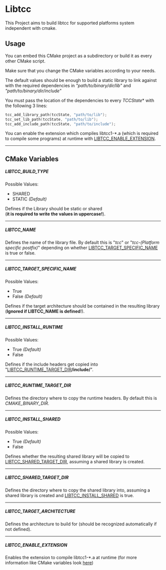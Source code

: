 # Libtcc
This Project aims to build libtcc for supported platforms system independent with cmake.

## Usage
You can embed this CMake project as a subdirectory or build it as every other CMake script.

Make sure that you change the CMake variables according to your needs.

The default values should be enough to build a static library to link against with the required
dependencies in *"path/to/binary/dir/lib"* and *"path/to/binary/dir/include"*

You must pass the location of the dependencies to every *TCCState** with the following 3 lines:
````c
tcc_add_library_path(tccState, "path/to/lib");
tcc_set_lib_path(tccState, "path/to/lib");
tcc_add_include_path(tccState, "path/to/include");
````

You can enable the extension which compiles libtcc1-*.a (which is required to compile some programs)
at runtime with [LIBTCC_ENABLE_EXTENSION](#LIBTCC_ENABLE_EXTENSION).

---
## CMake Variables
##### LIBTCC_BUILD_TYPE <a name="LIBTCC_BUILD_TYPE"></a>
Possible Values:
- SHARED
- STATIC *(Default)*

Defines if the Library should be static or shared  
(**it is required to write the values in uppercase!**).

---
##### LIBTCC_NAME <a name="TCC_LIB_NAME"></a>
Defines the name of the library file.
By default this is "*tcc*" or "*tcc-(Platform specific postfix)*"
depending on whether [LIBTCC_TARGET_SPECIFIC_NAME](#LIBTCC_TARGET_SPECIFIC_NAME) is true or false.

---
##### LIBTCC_TARGET_SPECIFIC_NAME <a name="LIBTCC_TARGET_SPECIFIC_NAME"></a>
Possible Values:
- True
- False *(Default)*

Defines if the target architecture should be contained in the resulting library (**Ignored if LIBTCC_NAME is defined**!).

---
##### LIBTCC_INSTALL_RUNTIME <a name="LIBTCC_INSTALL_RUNTIME"></a>
Possible Values:
- True *(Default)*
- False

Defines if the include headers get copied into
"[LIBTCC_RUNTIME_TARGET_DIR](#LIBTCC_RUNTIME_TARGET_DIR)**/include/**".

---
##### LIBTCC_RUNTIME_TARGET_DIR <a name="LIBTCC_RUNTIME_TARGET_DIR"></a>
Defines the directory where to copy the runtime headers.
By default this is *CMAKE_BINARY_DIR*.

---
##### LIBTCC_INSTALL_SHARED <a name="LIBTCC_INSTALL_SHARED_TO_BINARY"></a>
Possible Values:
- True *(Default)*
- False

Defines whether the resulting shared library will be copied to [LIBTCC_SHARED_TARGET_DIR](#LIBTCC_SHARED_TARGET_DIR),
assuming a shared library is created.

---
##### LIBTCC_SHARED_TARGET_DIR <a name="LIBTCC_SHARED_TARGET_DIR"></a>
Defines the directory where to copy the shared library into, assuming a shared library is created and [LIBTCC_INSTALL_SHARED](#LIBTCC_INSTALL_SHARED) is true.

---
##### LIBTCC_TARGET_ARCHITECTURE <a name="LIBTCC_TARGET_ARCHITECTURE"></a>
Defines the architecture to build for (should be recognized automatically if not defined).

---
##### LIBTCC_ENABLE_EXTENSION <a name="LIBTCC_ENABLE_EXTENSION"></a>
Enables the extension to compile libtcc1-*.a at runtime (for more information like CMake variables look [here](extension/README.md))
